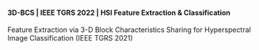 #### 3D-BCS | IEEE TGRS 2022 | HSI Feature Extraction & Classification
Feature Extraction via 3-D Block Characteristics Sharing for Hyperspectral Image Classification (IEEE TGRS 2021)
